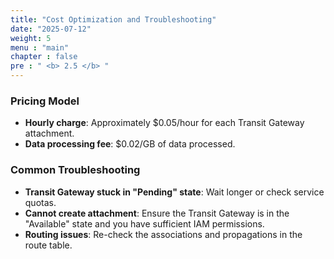 ```yaml
---
title: "Cost Optimization and Troubleshooting"
date: "2025-07-12"
weight: 5
menu : "main"
chapter : false
pre : " <b> 2.5 </b> "
---
```


### Pricing Model
- **Hourly charge**: Approximately $0.05/hour for each Transit Gateway attachment.
- **Data processing fee**: $0.02/GB of data processed.

### Common Troubleshooting
- **Transit Gateway stuck in "Pending" state**: Wait longer or check service quotas.
- **Cannot create attachment**: Ensure the Transit Gateway is in the "Available" state and you have sufficient IAM permissions.
- **Routing issues**: Re-check the associations and propagations in the route table.

